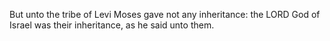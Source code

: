 But unto the tribe of Levi Moses gave not any inheritance: the LORD God of Israel was their inheritance, as he said unto them.
